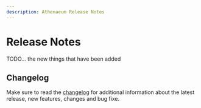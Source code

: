 ```yaml
---
description: Athenaeum Release Notes
---
```

# Release Notes

TODO... the new things that have been added

## Changelog

Make sure to read the [changelog](https://github.com/aedart/athenaeum/blob/master/CHANGELOG.md) for additional information about the latest release, new features, changes and bug fixe. 
